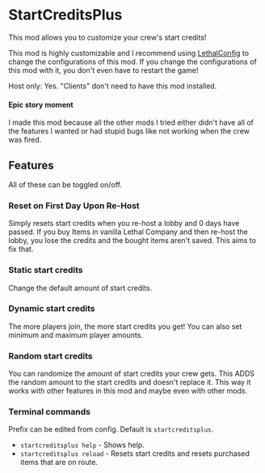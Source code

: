 # StartCreditsPlus
This mod allows you to customize your crew's start credits!

This mod is highly customizable and I recommend using [LethalConfig](https://thunderstore.io/c/lethal-company/p/AinaVT/LethalConfig/) to change the configurations of this mod. If you change the configurations of this mod with it, you don't even have to restart the game!

Host only: Yes. "Clients" don't need to have this mod installed.

#### Epic story moment
I made this mod because all the other mods I tried either didn't have all of the features I wanted or had stupid bugs like not working when the crew was fired.

## Features
All of these can be toggled on/off.

### Reset on First Day Upon Re-Host
Simply resets start credits when you re-host a lobby and 0 days have passed. If you buy Items in vanilla Lethal Company and then re-host the lobby, you lose the credits and the bought items aren't saved. This aims to fix that.

### Static start credits
Change the default amount of start credits.

### Dynamic start credits
The more players join, the more start credits you get!
You can also set minimum and maximum player amounts.

### Random start credits
You can randomize the amount of start credits your crew gets. This ADDS the random amount to the start credits and doesn't replace it. This way it works with other features in this mod and maybe even with other mods.

### Terminal commands
Prefix can be edited from config. Default is `startcreditsplus`.

- `startcreditsplus help` - Shows help.
- `startcreditsplus reload` - Resets start credits and resets purchased items that are on route.